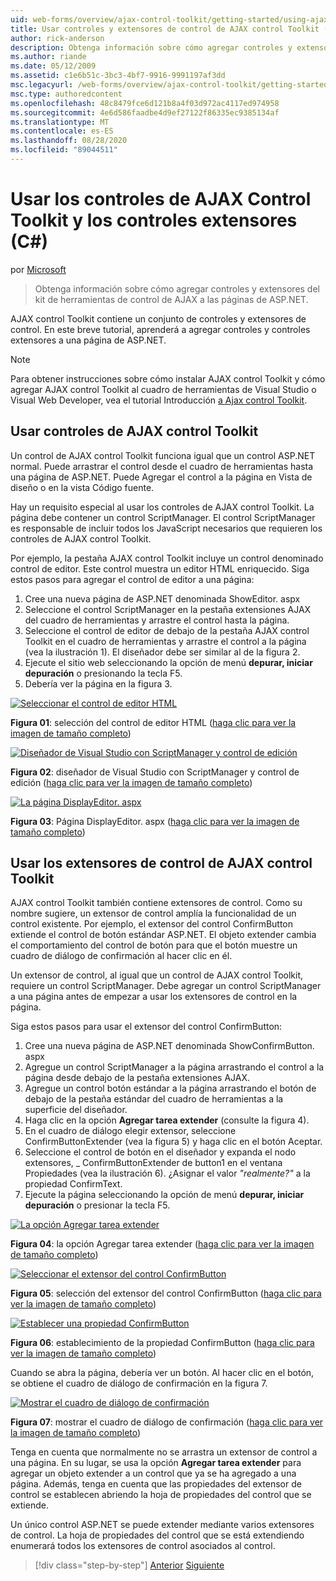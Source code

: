 ```yaml
---
uid: web-forms/overview/ajax-control-toolkit/getting-started/using-ajax-control-toolkit-controls-and-control-extenders-cs
title: Usar controles y extensores de control de AJAX control Toolkit (C#) | Microsoft Docs
author: rick-anderson
description: Obtenga información sobre cómo agregar controles y extensores del kit de herramientas de control de AJAX a las páginas de ASP.NET.
ms.author: riande
ms.date: 05/12/2009
ms.assetid: c1e6b51c-3bc3-4bf7-9916-9991197af3dd
msc.legacyurl: /web-forms/overview/ajax-control-toolkit/getting-started/using-ajax-control-toolkit-controls-and-control-extenders-cs
msc.type: authoredcontent
ms.openlocfilehash: 48c8479fce6d121b8a4f03d972ac4117ed974958
ms.sourcegitcommit: 4e6d586faadbe4d9ef27122f86335ec9385134af
ms.translationtype: MT
ms.contentlocale: es-ES
ms.lasthandoff: 08/28/2020
ms.locfileid: "89044511"
---
```

# <a name="using-ajax-control-toolkit-controls-and-control-extenders-c"></a>Usar los controles de AJAX Control Toolkit y los controles extensores (C#)

por [Microsoft](https://github.com/microsoft)

> Obtenga información sobre cómo agregar controles y extensores del kit de herramientas de control de AJAX a las páginas de ASP.NET.

AJAX control Toolkit contiene un conjunto de controles y extensores de control. En este breve tutorial, aprenderá a agregar controles y controles extensores a una página de ASP.NET.

> [!NOTE] 
> 
> Para obtener instrucciones sobre cómo instalar AJAX control Toolkit y cómo agregar AJAX control Toolkit al cuadro de herramientas de Visual Studio o Visual Web Developer, vea el tutorial Introducción [a Ajax control Toolkit](get-started-with-the-ajax-control-toolkit-cs.md).

## <a name="using-ajax-control-toolkit-controls"></a>Usar controles de AJAX control Toolkit

Un control de AJAX control Toolkit funciona igual que un control ASP.NET normal. Puede arrastrar el control desde el cuadro de herramientas hasta una página de ASP.NET. Puede Agregar el control a la página en Vista de diseño o en la vista Código fuente.

Hay un requisito especial al usar los controles de AJAX control Toolkit. La página debe contener un control ScriptManager. El control ScriptManager es responsable de incluir todos los JavaScript necesarios que requieren los controles de AJAX control Toolkit.

Por ejemplo, la pestaña AJAX control Toolkit incluye un control denominado control de editor. Este control muestra un editor HTML enriquecido. Siga estos pasos para agregar el control de editor a una página:

1. Cree una nueva página de ASP.NET denominada ShowEditor. aspx
2. Seleccione el control ScriptManager en la pestaña extensiones AJAX del cuadro de herramientas y arrastre el control hasta la página.
3. Seleccione el control de editor de debajo de la pestaña AJAX control Toolkit en el cuadro de herramientas y arrastre el control a la página (vea la ilustración 1). El diseñador debe ser similar al de la figura 2.
4. Ejecute el sitio web seleccionando la opción de menú **depurar, iniciar depuración** o presionando la tecla F5.
5. Debería ver la página en la figura 3.

[![Seleccionar el control de editor HTML](using-ajax-control-toolkit-controls-and-control-extenders-cs/_static/image1.jpg)](using-ajax-control-toolkit-controls-and-control-extenders-cs/_static/image1.png)

**Figura 01**: selección del control de editor HTML ([haga clic para ver la imagen de tamaño completo](using-ajax-control-toolkit-controls-and-control-extenders-cs/_static/image2.png))

[![Diseñador de Visual Studio con ScriptManager y control de edición](using-ajax-control-toolkit-controls-and-control-extenders-cs/_static/image2.jpg)](using-ajax-control-toolkit-controls-and-control-extenders-cs/_static/image3.png)

**Figura 02**: diseñador de Visual Studio con ScriptManager y control de edición ([haga clic para ver la imagen de tamaño completo](using-ajax-control-toolkit-controls-and-control-extenders-cs/_static/image4.png))

[![La página DisplayEditor. aspx](using-ajax-control-toolkit-controls-and-control-extenders-cs/_static/image3.jpg)](using-ajax-control-toolkit-controls-and-control-extenders-cs/_static/image5.png)

**Figura 03**: Página DisplayEditor. aspx ([haga clic para ver la imagen de tamaño completo](using-ajax-control-toolkit-controls-and-control-extenders-cs/_static/image6.png))

## <a name="using-ajax-control-toolkit-control-extenders"></a>Usar los extensores de control de AJAX control Toolkit

AJAX control Toolkit también contiene extensores de control. Como su nombre sugiere, un extensor de control amplía la funcionalidad de un control existente. Por ejemplo, el extensor del control ConfirmButton extiende el control de botón estándar ASP.NET. El objeto extender cambia el comportamiento del control de botón para que el botón muestre un cuadro de diálogo de confirmación al hacer clic en él.

Un extensor de control, al igual que un control de AJAX control Toolkit, requiere un control ScriptManager. Debe agregar un control ScriptManager a una página antes de empezar a usar los extensores de control en la página.

Siga estos pasos para usar el extensor del control ConfirmButton:

1. Cree una nueva página de ASP.NET denominada ShowConfirmButton. aspx
2. Agregue un control ScriptManager a la página arrastrando el control a la página desde debajo de la pestaña extensiones AJAX.
3. Agregue un control botón estándar a la página arrastrando el botón de debajo de la pestaña estándar del cuadro de herramientas a la superficie del diseñador.
4. Haga clic en la opción **Agregar tarea extender** (consulte la figura 4).
5. En el cuadro de diálogo elegir extensor, seleccione ConfirmButtonExtender (vea la figura 5) y haga clic en el botón Aceptar.
6. Seleccione el control de botón en el diseñador y expanda el nodo extensores, \_ ConfirmButtonExtender de button1 en el ventana Propiedades (vea la ilustración 6). ¿Asignar el valor *"realmente?"* a la propiedad ConfirmText.
7. Ejecute la página seleccionando la opción de menú **depurar, iniciar depuración** o presionar la tecla F5.

[![La opción Agregar tarea extender](using-ajax-control-toolkit-controls-and-control-extenders-cs/_static/image4.jpg)](using-ajax-control-toolkit-controls-and-control-extenders-cs/_static/image7.png)

**Figura 04**: la opción Agregar tarea extender ([haga clic para ver la imagen de tamaño completo](using-ajax-control-toolkit-controls-and-control-extenders-cs/_static/image8.png))

[![Seleccionar el extensor del control ConfirmButton](using-ajax-control-toolkit-controls-and-control-extenders-cs/_static/image5.jpg)](using-ajax-control-toolkit-controls-and-control-extenders-cs/_static/image9.png)

**Figura 05**: selección del extensor del control ConfirmButton ([haga clic para ver la imagen de tamaño completo](using-ajax-control-toolkit-controls-and-control-extenders-cs/_static/image10.png))

[![Establecer una propiedad ConfirmButton](using-ajax-control-toolkit-controls-and-control-extenders-cs/_static/image6.jpg)](using-ajax-control-toolkit-controls-and-control-extenders-cs/_static/image11.png)

**Figura 06**: establecimiento de la propiedad ConfirmButton ([haga clic para ver la imagen de tamaño completo](using-ajax-control-toolkit-controls-and-control-extenders-cs/_static/image12.png))

Cuando se abra la página, debería ver un botón. Al hacer clic en el botón, se obtiene el cuadro de diálogo de confirmación en la figura 7.

[![Mostrar el cuadro de diálogo de confirmación](using-ajax-control-toolkit-controls-and-control-extenders-cs/_static/image7.jpg)](using-ajax-control-toolkit-controls-and-control-extenders-cs/_static/image13.png)

**Figura 07**: mostrar el cuadro de diálogo de confirmación ([haga clic para ver la imagen de tamaño completo](using-ajax-control-toolkit-controls-and-control-extenders-cs/_static/image14.png))

Tenga en cuenta que normalmente no se arrastra un extensor de control a una página. En su lugar, se usa la opción **Agregar tarea extender** para agregar un objeto extender a un control que ya se ha agregado a una página. Además, tenga en cuenta que las propiedades del extensor de control se establecen abriendo la hoja de propiedades del control que se extiende.

Un único control ASP.NET se puede extender mediante varios extensores de control. La hoja de propiedades del control que se está extendiendo enumerará todos los extensores de control asociados al control.

> [!div class="step-by-step"]
> [Anterior](get-started-with-the-ajax-control-toolkit-cs.md)
> [Siguiente](creating-a-custom-ajax-control-toolkit-control-extender-cs.md)
